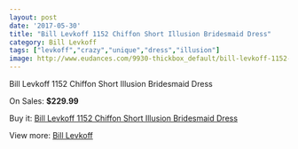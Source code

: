 ```yaml
---
layout: post
date: '2017-05-30'
title: "Bill Levkoff 1152 Chiffon Short Illusion Bridesmaid Dress"
category: Bill Levkoff
tags: ["levkoff","crazy","unique","dress","illusion"]
image: http://www.eudances.com/9930-thickbox_default/bill-levkoff-1152-chiffon-short-illusion-bridesmaid-dress.jpg
---
```

Bill Levkoff 1152 Chiffon Short Illusion Bridesmaid Dress

On Sales: **$229.99**
<a href="https://www.eudances.com/en/bill-levkoff/3267-bill-levkoff-1152-chiffon-short-illusion-bridesmaid-dress.html"><amp-img layout="responsive" width="600" height="600" src="//www.eudances.com/9930-thickbox_default/bill-levkoff-1152-chiffon-short-illusion-bridesmaid-dress.jpg" alt="Bill Levkoff 1152 Chiffon Short Illusion Bridesmaid Dress 0" /></a>
<a href="https://www.eudances.com/en/bill-levkoff/3267-bill-levkoff-1152-chiffon-short-illusion-bridesmaid-dress.html"><amp-img layout="responsive" width="600" height="600" src="//www.eudances.com/9931-thickbox_default/bill-levkoff-1152-chiffon-short-illusion-bridesmaid-dress.jpg" alt="Bill Levkoff 1152 Chiffon Short Illusion Bridesmaid Dress 1" /></a>

Buy it: [Bill Levkoff 1152 Chiffon Short Illusion Bridesmaid Dress](https://www.eudances.com/en/bill-levkoff/3267-bill-levkoff-1152-chiffon-short-illusion-bridesmaid-dress.html "Bill Levkoff 1152 Chiffon Short Illusion Bridesmaid Dress")

View more: [Bill Levkoff](https://www.eudances.com/en/57-bill-levkoff "Bill Levkoff")